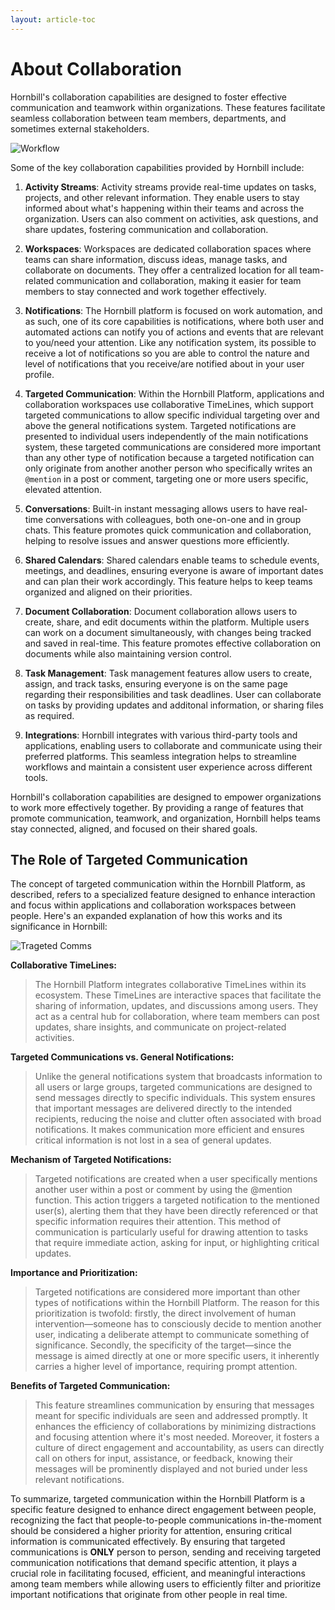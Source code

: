 ```yaml
---
layout: article-toc
---
```

# About Collaboration 


Hornbill's collaboration capabilities are designed to foster effective communication and teamwork within organizations. These features facilitate seamless collaboration between team members, departments, and sometimes external stakeholders. 


![Workflow](/_books/app-collaboration-user/images/collab.png)


Some of the key collaboration capabilities provided by Hornbill include:

1. __Activity Streams__: Activity streams provide real-time updates on tasks, projects, and other relevant information. They enable users to stay informed about what's happening within their teams and across the organization. Users can also comment on activities, ask questions, and share updates, fostering communication and collaboration.

2. __Workspaces__: Workspaces are dedicated collaboration spaces where teams can share information, discuss ideas, manage tasks, and collaborate on documents. They offer a centralized location for all team-related communication and collaboration, making it easier for team members to stay connected and work together effectively.

3. __Notifications__: The Hornbill platform is focused on work automation, and as such, one of its core capabilities is notifications, where both user and automated actions can notify you of actions and events that are relevant to you/need your attention.  Like any notification system, its possible to receive a lot of notifications so you are able to control the nature and level of notifications that you receive/are notified about in your user profile. 

4. __Targeted Communication__: Within the Hornbill Platform, applications and collaboration workspaces use collaborative TimeLines, which support targeted communications to allow specific individual targeting over and above the general notifications system.  Targeted notifications are presented to individual users independently of the main notifications system, these targeted communications are considered more important than any other type of notification because a targeted notification can only originate from another another person who specifically writes an `@mention` in a post or comment, targeting one or more users specific, elevated attention.

5. __Conversations__: Built-in instant messaging allows users to have real-time conversations with colleagues, both one-on-one and in group chats. This feature promotes quick communication and collaboration, helping to resolve issues and answer questions more efficiently.

6. __Shared Calendars__: Shared calendars enable teams to schedule events, meetings, and deadlines, ensuring everyone is aware of important dates and can plan their work accordingly. This feature helps to keep teams organized and aligned on their priorities.

7. __Document Collaboration__: Document collaboration allows users to create, share, and edit documents within the platform. Multiple users can work on a document simultaneously, with changes being tracked and saved in real-time. This feature promotes effective collaboration on documents while also maintaining version control.

8. __Task Management__: Task management features allow users to create, assign, and track tasks, ensuring everyone is on the same page regarding their responsibilities and task deadlines. User can collaborate on tasks by providing updates and additonal information, or sharing files as required.

9. __Integrations__: Hornbill integrates with various third-party tools and applications, enabling users to collaborate and communicate using their preferred platforms. This seamless integration helps to streamline workflows and maintain a consistent user experience across different tools.

Hornbill's collaboration capabilities are designed to empower organizations to work more effectively together. By providing a range of features that promote communication, teamwork, and organization, Hornbill helps teams stay connected, aligned, and focused on their shared goals.


## The Role of Targeted Communication

The concept of targeted communication within the Hornbill Platform, as described, refers to a specialized feature designed to enhance interaction and focus within applications and collaboration workspaces between people.  Here's an expanded explanation of how this works and its significance in Hornbill:

![Trageted Comms](/_books/app-collaboration-user/images/mentions.png)


__Collaborative TimeLines:__ 
> The Hornbill Platform integrates collaborative TimeLines within its ecosystem. These TimeLines are interactive spaces that facilitate the sharing of information, updates, and discussions among users. They act as a central hub for collaboration, where team members can post updates, share insights, and communicate on project-related activities.

__Targeted Communications vs. General Notifications:__
> Unlike the general notifications system that broadcasts information to all users or large groups, targeted communications are designed to send messages directly to specific individuals. This system ensures that important messages are delivered directly to the intended recipients, reducing the noise and clutter often associated with broad notifications. It makes communication more efficient and ensures critical information is not lost in a sea of general updates.

__Mechanism of Targeted Notifications:__
> Targeted notifications are created when a user specifically mentions another user within a post or comment by using the @mention function. This action triggers a targeted notification to the mentioned user(s), alerting them that they have been directly referenced or that specific information requires their attention. This method of communication is particularly useful for drawing attention to tasks that require immediate action, asking for input, or highlighting critical updates.

__Importance and Prioritization:__
> Targeted notifications are considered more important than other types of notifications within the Hornbill Platform. The reason for this prioritization is twofold: firstly, the direct involvement of human intervention—someone has to consciously decide to mention another user, indicating a deliberate attempt to communicate something of significance. Secondly, the specificity of the target—since the message is aimed directly at one or more specific users, it inherently carries a higher level of importance, requiring prompt attention.

__Benefits of Targeted Communication:__
> This feature streamlines communication by ensuring that messages meant for specific individuals are seen and addressed promptly. It enhances the efficiency of collaborations by minimizing distractions and focusing attention where it's most needed. Moreover, it fosters a culture of direct engagement and accountability, as users can directly call on others for input, assistance, or feedback, knowing their messages will be prominently displayed and not buried under less relevant notifications.

To summarize, targeted communication within the Hornbill Platform is a specific feature designed to enhance direct engagement between people, recognizing the fact that people-to-people communications in-the-moment should be considered a higher priority for attention, ensuring critical information is communicated effectively. By ensuring that targeted communications is __ONLY__ person to person, sending and receiving targeted communication notifications that demand specific attention, it plays a crucial role in facilitating focused, efficient, and meaningful interactions among team members while allowing users to efficiently filter and prioritize important notifications that originate from other people in real time.




